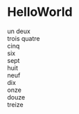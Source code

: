 # HelloWorld
un
deux<br />
trois
quatre<br />
cinq<br />
six<br />
sept<br />
huit<br />
neuf<br />
dix<br />
onze<br />
douze<br />
treize
